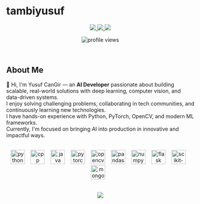 # tambiyusuf

<p align="center">
  <a href="https://medium.com/@yusufcangir">
    <img src="https://img.shields.io/badge/Medium-757575?style=for-the-badge&logo=medium&logoColor=white" />
  </a>
  <a href="https://www.linkedin.com/in/yusufcangir/">
    <img src="https://img.shields.io/badge/LinkedIn-0A66C2?style=for-the-badge&logo=linkedin&logoColor=white" />
  </a>
  <a href="https://www.kaggle.com/josecode1">
    <img src="https://img.shields.io/badge/Kaggle-20BEFF?style=for-the-badge&logo=kaggle&logoColor=white" />
  </a>
</p>

<p align="center">
  <img src="https://komarev.com/ghpvc/?username=tambiyusuf&style=flat-square" alt="profile views" />
</p>

<br/>

## About Me

👋 Hi, I'm Yusuf CanGir — an **AI Developer** passionate about building scalable, real-world solutions with deep learning, computer vision, and data-driven systems.  
I enjoy solving challenging problems, collaborating in tech communities, and continuously learning new technologies.  
I have hands-on experience with Python, PyTorch, OpenCV, and modern ML frameworks.  
Currently, I'm focused on bringing AI into production in innovative and impactful ways.

<br/>

<div align="center">
  <img src="https://icon.icepanel.io/Technology/svg/Python.svg" height="38" alt="python" />
  <img width="8"/>
  <img src="https://cdn.worldvectorlogo.com/logos/c.svg" height="38" alt="cpp" />
  <img width="8"/>
  <img src="https://www.vectorlogo.zone/logos/java/java-icon.svg" height="38" alt="java" />
  <img width="8"/>
  <img src="https://cdn.worldvectorlogo.com/logos/pytorch-2.svg" height="38" alt="pytorch" />
  <img width="8"/>
  <img src="https://icon.icepanel.io/Technology/svg/OpenCV.svg" height="38" alt="opencv" />
  <img width="8"/>
  <img src="https://cdn.worldvectorlogo.com/logos/pandas.svg" height="38" alt="pandas"/>
  <img width="8"/>
  <img src="https://icon.icepanel.io/Technology/svg/NumPy.svg" height="38" alt="numpy"/>
  <img width="8"/>
  <img src="https://icon.icepanel.io/Technology/svg/Flask.svg" height="38" alt="flask"/>
  <img width="8"/>
  <img src="https://icon.icepanel.io/Technology/svg/scikit-learn.svg" height="38" alt="scikit-learn"/>
  <img width="8"/>
  <img src="https://icon.icepanel.io/Technology/svg/MongoDB.svg" height="38" alt="mongodb"/>
  <img width="8"/>
</div>

<br/>

<p align="center">
  <img src="https://github-readme-stats.vercel.app/api?username=tambiyusuf&show_icons=true&theme=radical&count_private=true&hide_title=true" />
</p>

